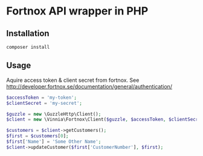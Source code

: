 # Fortnox API wrapper in PHP
## Installation
```
composer install
```
## Usage
Aquire access token & client secret from fortnox. See http://developer.fortnox.se/documentation/general/authentication/

```php
$accessToken = 'my-token';
$clientSecret = 'my-secret';

$guzzle = new \GuzzleHttp\Client();
$client = new \Vinnia\Fortnox\Client($guzzle, $accessToken, $clientSecret);

$customers = $client->getCustomers();
$first = $customers[0];
$first['Name'] = 'Some Other Name';
$client->updateCustomer($first['CustomerNumber'], $first);

```
